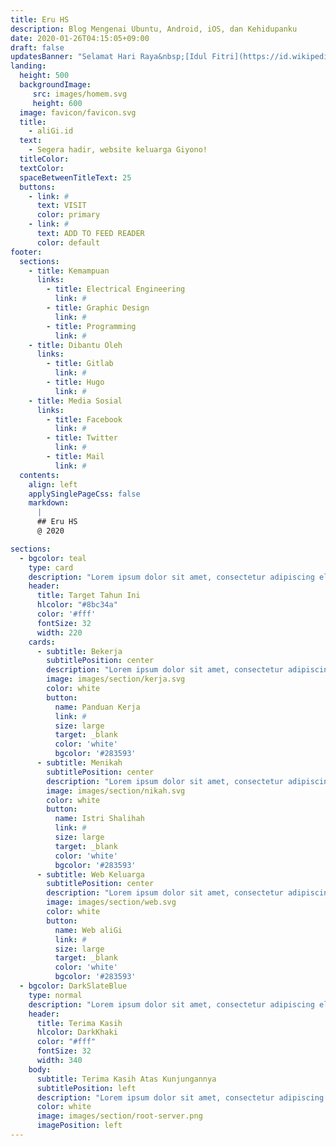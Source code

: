 ```yaml
---
title: Eru HS
description: Blog Mengenai Ubuntu, Android, iOS, dan Kehidupanku
date: 2020-01-26T04:15:05+09:00
draft: false
updatesBanner: "Selamat Hari Raya&nbsp;[Idul Fitri](https://id.wikipedia.org/wiki/Idulfitri)!&nbsp;Mohon maaf lahir batin."
landing:
  height: 500
  backgroundImage: 
     src: images/homem.svg
     height: 600
  image: favicon/favicon.svg
  title:
    - aliGi.id
  text:
    - Segera hadir, website keluarga Giyono!
  titleColor:
  textColor:
  spaceBetweenTitleText: 25
  buttons:
    - link: #
      text: VISIT
      color: primary
    - link: #
      text: ADD TO FEED READER
      color: default
footer:
  sections:
    - title: Kemampuan
      links:
        - title: Electrical Engineering
          link: #
        - title: Graphic Design
          link: #
        - title: Programming
          link: #
    - title: Dibantu Oleh
      links:
        - title: Gitlab
          link: #
        - title: Hugo
          link: #
    - title: Media Sosial
      links:
        - title: Facebook
          link: #
        - title: Twitter
          link: #
        - title: Mail
          link: #
  contents: 
    align: left
    applySinglePageCss: false
    markdown:
      |
      ## Eru HS
      @ 2020

sections:
  - bgcolor: teal
    type: card
    description: "Lorem ipsum dolor sit amet, consectetur adipiscing elit. Fusce id eleifend erat. Integer eget mattis augue. Suspendisse semper laoreet tortor sed convallis. Nulla ac euismod lorem"
    header: 
      title: Target Tahun Ini
      hlcolor: "#8bc34a"
      color: '#fff'
      fontSize: 32
      width: 220
    cards:
      - subtitle: Bekerja
        subtitlePosition: center
        description: "Lorem ipsum dolor sit amet, consectetur adipiscing elit. Fusce id eleifend erat. Integer eget mattis augue."
        image: images/section/kerja.svg
        color: white
        button: 
          name: Panduan Kerja
          link: #
          size: large
          target: _blank
          color: 'white'
          bgcolor: '#283593'
      - subtitle: Menikah
        subtitlePosition: center
        description: "Lorem ipsum dolor sit amet, consectetur adipiscing elit. Fusce id eleifend erat. Integer eget mattis augue. Suspendisse semper laoreet tortor sed convallis. Nulla ac euismod lorem"
        image: images/section/nikah.svg
        color: white
        button: 
          name: Istri Shalihah
          link: #
          size: large
          target: _blank
          color: 'white'
          bgcolor: '#283593'
      - subtitle: Web Keluarga
        subtitlePosition: center
        description: "Lorem ipsum dolor sit amet, consectetur adipiscing elit. Fusce id eleifend erat. Integer eget mattis augue. Suspendisse semper laoreet tortor sed convallis. Nulla ac euismod lorem"
        image: images/section/web.svg
        color: white
        button: 
          name: Web aliGi
          link: #
          size: large
          target: _blank
          color: 'white'
          bgcolor: '#283593'
  - bgcolor: DarkSlateBlue
    type: normal
    description: "Lorem ipsum dolor sit amet, consectetur adipiscing elit. Fusce id eleifend erat. Integer eget mattis augue. Suspendisse semper laoreet tortor sed convallis. Nulla ac euismod lorem"
    header:
      title: Terima Kasih
      hlcolor: DarkKhaki
      color: "#fff"
      fontSize: 32
      width: 340
    body:
      subtitle: Terima Kasih Atas Kunjungannya
      subtitlePosition: left
      description: "Lorem ipsum dolor sit amet, consectetur adipiscing elit. Fusce id eleifend erat. Integer eget mattis augue. Suspendisse semper laoreet tortor sed convallis. Nulla ac euismod lorem"
      color: white
      image: images/section/root-server.png
      imagePosition: left
---
```

